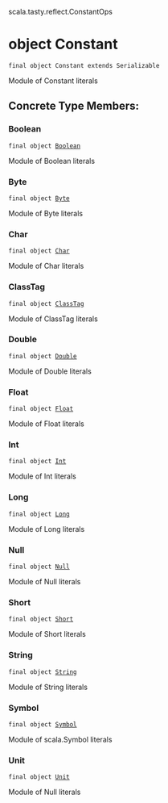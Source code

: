 scala.tasty.reflect.ConstantOps
# object Constant

<pre><code class="language-scala" >final object Constant extends Serializable</pre></code>
Module of Constant literals

## Concrete Type Members:
### Boolean
<pre><code class="language-scala" >final object <a href="./Constant$/Boolean$.md">Boolean</a></pre></code>
Module of Boolean literals

### Byte
<pre><code class="language-scala" >final object <a href="./Constant$/Byte$.md">Byte</a></pre></code>
Module of Byte literals

### Char
<pre><code class="language-scala" >final object <a href="./Constant$/Char$.md">Char</a></pre></code>
Module of Char literals

### ClassTag
<pre><code class="language-scala" >final object <a href="./Constant$/ClassTag$.md">ClassTag</a></pre></code>
Module of ClassTag literals

### Double
<pre><code class="language-scala" >final object <a href="./Constant$/Double$.md">Double</a></pre></code>
Module of Double literals

### Float
<pre><code class="language-scala" >final object <a href="./Constant$/Float$.md">Float</a></pre></code>
Module of Float literals

### Int
<pre><code class="language-scala" >final object <a href="./Constant$/Int$.md">Int</a></pre></code>
Module of Int literals

### Long
<pre><code class="language-scala" >final object <a href="./Constant$/Long$.md">Long</a></pre></code>
Module of Long literals

### Null
<pre><code class="language-scala" >final object <a href="./Constant$/Null$.md">Null</a></pre></code>
Module of Null literals

### Short
<pre><code class="language-scala" >final object <a href="./Constant$/Short$.md">Short</a></pre></code>
Module of Short literals

### String
<pre><code class="language-scala" >final object <a href="./Constant$/String$.md">String</a></pre></code>
Module of String literals

### Symbol
<pre><code class="language-scala" >final object <a href="./Constant$/Symbol$.md">Symbol</a></pre></code>
Module of scala.Symbol literals

### Unit
<pre><code class="language-scala" >final object <a href="./Constant$/Unit$.md">Unit</a></pre></code>
Module of Null literals


